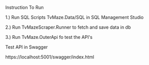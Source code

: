 Instruction To Run

1.) Run SQL Scripts TvMaze.Data/SQL in SQL Management Studio

2.) Run TvMazeScraper.Runner to fetch and save data in db

3.) Run TvMaze.OuterApi fo test the API's

Test API in Swagger

https://localhost:5001/swagger/index.html
